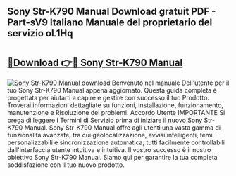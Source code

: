 ## Sony Str-K790 Manual Download gratuit PDF - Part-sV9 Italiano Manuale del proprietario del servizio oL1Hq

# <h2><a href="http://dfdrs36.blite.top/?on=Sony+Str-K790+Manual">🔗Download 👉🔴 Sony Str-K790 Manual</a></h2>

[![Sony Str-K790 Manual download](https://i.imgur.com/lujVjoI.png)](http://dfdrs36.blite.top/?on=Sony+Str-K790+Manual)
Benvenuto nel manuale Dell'utente per il tuo Sony Str-K790 Manual appena aggiornato. Questa guida completa è progettata per aiutarti a capire e gestire con successo il tuo Prodotto. Troverai informazioni dettagliate su funzioni, installazione, funzionamento, manutenzione e Risoluzione dei problemi. Accordo Utente IMPORTANTE Si prega di leggere i Termini di Servizio prima di iniziare il nuovo Sony Str-K790 Manual. Sony Str-K790 Manual offre agli utenti una vasta gamma di funzionalità avanzate, tra cui geolocalizzazione, avvisi intelligenti, temi personalizzabili e sincronizzazione automatica, tutti facilmente controllabili dall'interfaccia utente intuitiva e intuitiva. Il vostro successo è il nostro obiettivo Sony Str-K790 Manual. Siamo qui per garantire la tua completa soddisfazione con il tuo nuovo prodotto.
